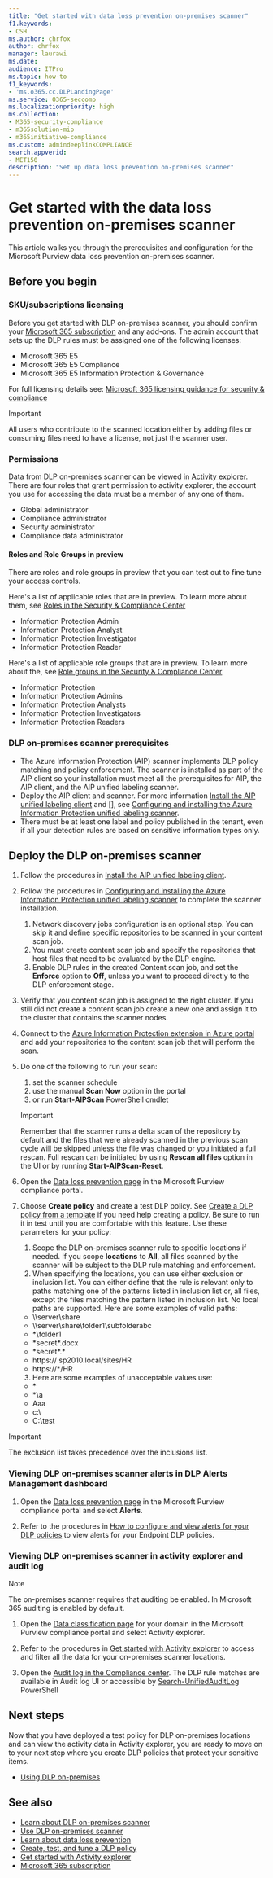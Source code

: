 ```yaml
---
title: "Get started with data loss prevention on-premises scanner"
f1.keywords:
- CSH
ms.author: chrfox
author: chrfox
manager: laurawi
ms.date:
audience: ITPro
ms.topic: how-to
f1_keywords:
- 'ms.o365.cc.DLPLandingPage'
ms.service: O365-seccomp
ms.localizationpriority: high
ms.collection: 
- M365-security-compliance
- m365solution-mip
- m365initiative-compliance
ms.custom: admindeeplinkCOMPLIANCE
search.appverid: 
- MET150
description: "Set up data loss prevention on-premises scanner"
---
```


# Get started with the data loss prevention on-premises scanner

This article walks you through the prerequisites and configuration for the Microsoft Purview data loss prevention on-premises scanner.

## Before you begin

### SKU/subscriptions licensing

Before you get started with DLP on-premises scanner, you should confirm your [Microsoft 365 subscription](https://www.microsoft.com/microsoft-365/compare-microsoft-365-enterprise-plans?rtc=1) and any add-ons. The admin account that sets up the DLP rules must be assigned one of the following licenses:

- Microsoft 365 E5
- Microsoft 365 E5 Compliance
- Microsoft 365 E5 Information Protection & Governance 


For full licensing details see: [Microsoft 365 licensing guidance for security & compliance](/office365/servicedescriptions/microsoft-365-service-descriptions/microsoft-365-tenantlevel-services-licensing-guidance/microsoft-365-security-compliance-licensing-guidance)

> [!IMPORTANT]
> All users who contribute to the scanned location either by adding files or consuming files need to have a license, not just the scanner user.

### Permissions

Data from DLP on-premises scanner can be viewed in [Activity explorer](data-classification-activity-explorer.md). There are four roles that grant permission to activity explorer, the account you use for accessing the data must be a member of any one of them.

- Global administrator
- Compliance administrator
- Security administrator
- Compliance data administrator

#### Roles and Role Groups in preview

There are roles and role groups in preview that you can test out to fine tune your access controls.

Here's a list of applicable roles that are in preview. To learn more about them, see [Roles in the Security & Compliance Center](../security/office-365-security/permissions-in-the-security-and-compliance-center.md#roles-in-the-security--compliance-center)

- Information Protection Admin
- Information Protection Analyst
- Information Protection Investigator
- Information Protection Reader

Here's a list of applicable role groups that are in preview. To learn more about the, see [Role groups in the Security & Compliance Center](../security/office-365-security/permissions-in-the-security-and-compliance-center.md#role-groups-in-the-security--compliance-center)

- Information Protection
- Information Protection Admins
- Information Protection Analysts
- Information Protection Investigators
- Information Protection Readers

### DLP on-premises scanner prerequisites

- The Azure Information Protection (AIP) scanner implements DLP policy matching and policy enforcement. The scanner is installed as part of the AIP client so your installation must meet all the prerequisites  for AIP, the AIP client, and the AIP unified labeling scanner.
- Deploy the AIP  client and scanner. For more information [Install the AIP unified labeling client](/azure/information-protection/rms-client/install-unifiedlabelingclient-app) and [], see [Configuring and installing the Azure Information Protection unified labeling scanner](/azure/information-protection/deploy-aip-scanner-configure-install).
- There must be at least one label and policy published in the tenant, even if all your detection rules are based on sensitive information types only.

## Deploy the DLP on-premises scanner

1. Follow the procedures in [Install the AIP unified labeling client](/azure/information-protection/rms-client/install-unifiedlabelingclient-app). 
2. Follow the procedures in [Configuring and installing the Azure Information Protection unified labeling scanner](/azure/information-protection/deploy-aip-scanner-configure-install) to complete the scanner installation.
    1. Network discovery jobs configuration is an optional step. You can skip it and define specific repositories to be scanned in your content scan job.
    2. You must create content scan job and specify the repositories that host files that need to be evaluated by the DLP engine.
    3. Enable DLP rules in the created Content scan job, and set the **Enforce** option to **Off**, unless you want to proceed directly to the DLP enforcement stage.
3. Verify that you content scan job is assigned to the right cluster. If you still did not create a content scan job create a new one and assign it to the cluster that contains the scanner nodes.

4. Connect to the [Azure Information Protection extension in Azure portal](https://portal.azure.com/#blade/Microsoft_Azure_InformationProtection/DataClassGroupEditBlade/scannerProfilesBlade) and add your repositories to the content scan job that will perform the scan.

5. Do one of the following to run your scan:
    1. set the scanner schedule
    1. use the manual **Scan Now** option in the portal
    1. or run **Start-AIPScan** PowerShell cmdlet

   > [!IMPORTANT]
   > Remember that the scanner runs a delta scan of the repository by default and the files that were already scanned in the previous scan cycle will be skipped unless the file was changed or you initiated a full rescan. Full rescan can be initiated by using **Rescan all files** option in the UI or by running **Start-AIPScan-Reset**.

6.  Open the [Data loss prevention page](https://compliance.microsoft.com/datalossprevention?viewid=policies) in the Microsoft Purview compliance portal.

7. Choose **Create policy** and create a test DLP policy. See [Create a DLP policy from a template](create-a-dlp-policy-from-a-template.md) if you need help creating a policy. Be sure to run it in test until you are comfortable with this feature. Use these parameters for your policy:
    1. Scope the DLP on-premises scanner rule to specific locations if needed. If you scope **locations** to **All**, all files scanned by the scanner will be subject to the DLP rule matching and enforcement.
    1. When specifying the locations, you can use either exclusion or inclusion list. You can either define that the rule is relevant only to paths matching one of the patterns listed in inclusion list or, all files, except the files matching the pattern listed in inclusion list. No local paths are supported. Here are some examples of valid paths:
      - \\\server\share
      - \\\server\share\folder1\subfolderabc
      - \*\\folder1
      - \*secret\*.docx
      - \*secret\*.\*
      - https:// sp2010.local/sites/HR
      - https://\*/HR 
    3. Here are some examples of unacceptable values use:
      - \*
      - \*\\a
      - Aaa
      - c:\
      - C:\test

> [!IMPORTANT]
> The exclusion list takes precedence over the inclusions list.

### Viewing DLP on-premises scanner alerts in DLP Alerts Management dashboard

1. Open the [Data loss prevention page](https://compliance.microsoft.com/datalossprevention?viewid=policies) in the Microsoft Purview compliance portal and select **Alerts**.

2. Refer to the procedures in [How to configure and view alerts for your DLP policies](dlp-configure-view-alerts-policies.md) to view alerts for your Endpoint DLP policies.

### Viewing DLP on-premises scanner in activity explorer and audit log

> [!NOTE]
> The on-premises scanner requires that auditing be enabled. In Microsoft 365 auditing is enabled by default.

1. Open the [Data classification page](https://compliance.microsoft.com/dataclassification?viewid=overview) for your domain in the Microsoft Purview compliance portal and select Activity explorer.

2. Refer to the procedures in [Get started with Activity explorer](data-classification-activity-explorer.md) to access and filter all the data for your on-premises scanner locations.

3. Open the [Audit log in the Compliance center](https://security.microsoft.com/auditlogsearch). The DLP rule matches are available in Audit log UI or accessible by [Search-UnifiedAuditLog](/powershell/module/exchange/search-unifiedauditlog) PowerShell 


## Next steps
Now that you have deployed a test policy for DLP on-premises locations and can view the activity data in Activity explorer, you are ready to move on to your next step where you create DLP policies that protect your sensitive items.

- [Using DLP on-premises](dlp-on-premises-scanner-use.md)

## See also

- [Learn about DLP on-premises scanner](dlp-on-premises-scanner-learn.md)
- [Use DLP on-premises scanner](dlp-on-premises-scanner-use.md)
- [Learn about data loss prevention](dlp-learn-about-dlp.md)
- [Create, test, and tune a DLP policy](create-test-tune-dlp-policy.md)
- [Get started with Activity explorer](data-classification-activity-explorer.md)
- [Microsoft 365 subscription](https://www.microsoft.com/microsoft-365/compare-microsoft-365-enterprise-plans?rtc=1)
